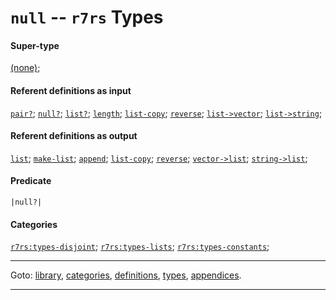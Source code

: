

<a id='type__r7rs__null'></a>

# `null` -- `r7rs` Types


#### Super-type

[(none)](../../r7rs/types/_index.md#toc__r7rs__types);


#### Referent definitions as input

[`pair?`](../../r7rs/definitions/pair_3f.md#definition__r7rs__pair_3f);
[`null?`](../../r7rs/definitions/null_3f.md#definition__r7rs__null_3f);
[`list?`](../../r7rs/definitions/list_3f.md#definition__r7rs__list_3f);
[`length`](../../r7rs/definitions/length.md#definition__r7rs__length);
[`list-copy`](../../r7rs/definitions/list-copy.md#definition__r7rs__list-copy);
[`reverse`](../../r7rs/definitions/reverse.md#definition__r7rs__reverse);
[`list->vector`](../../r7rs/definitions/list-_3e_vector.md#definition__r7rs__list-_3e_vector);
[`list->string`](../../r7rs/definitions/list-_3e_string.md#definition__r7rs__list-_3e_string);


#### Referent definitions as output

[`list`](../../r7rs/definitions/list.md#definition__r7rs__list);
[`make-list`](../../r7rs/definitions/make-list.md#definition__r7rs__make-list);
[`append`](../../r7rs/definitions/append.md#definition__r7rs__append);
[`list-copy`](../../r7rs/definitions/list-copy.md#definition__r7rs__list-copy);
[`reverse`](../../r7rs/definitions/reverse.md#definition__r7rs__reverse);
[`vector->list`](../../r7rs/definitions/vector-_3e_list.md#definition__r7rs__vector-_3e_list);
[`string->list`](../../r7rs/definitions/string-_3e_list.md#definition__r7rs__string-_3e_list);


#### Predicate

```
|null?|
```


#### Categories

[`r7rs:types-disjoint`](../../r7rs/categories/r7rs_3a_types-disjoint.md#category__r7rs__r7rs_3a_types-disjoint);
[`r7rs:types-lists`](../../r7rs/categories/r7rs_3a_types-lists.md#category__r7rs__r7rs_3a_types-lists);
[`r7rs:types-constants`](../../r7rs/categories/r7rs_3a_types-constants.md#category__r7rs__r7rs_3a_types-constants);

----

Goto: [library](../../r7rs/_index.md#library__r7rs), [categories](../../r7rs/categories/_index.md#toc__r7rs__categories), [definitions](../../r7rs/definitions/_index.md#toc__r7rs__definitions), [types](../../r7rs/types/_index.md#toc__r7rs__types), [appendices](../../r7rs/appendices/_index.md#toc__r7rs__appendices).

----

